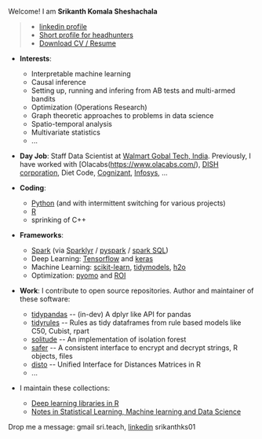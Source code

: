 Welcome! I am **Srikanth Komala Sheshachala** 

> - [linkedin profile](https://www.linkedin.com/in/srikanthks01)
> - [Short profile for headhunters](https://raw.githubusercontent.com/talegari/talegari/main/work_snippet_for_headhunters.txt)
> - [Download CV / Resume](http://bit.ly/cv_srikanthks)

- **Interests**: 
    - Interpretable machine learning
    - Causal inference
    - Setting up, running and infering from AB tests and multi-armed bandits
    - Optimization (Operations Research)
    - Graph theoretic approaches to problems in data science
    - Spatio-temporal analysis
    - Multivariate statistics
    - ...
     
- **Day Job**: Staff Data Scientist at [Walmart Gobal Tech, India](https://one.walmart.com/content/globaltechindia/en_in/about-us.html). Previously, I have worked with [Olacabs(https://www.olacabs.com/), [DISH corporation](https://www.dish.com/), Diet Code, [Cognizant](https://www.cognizant.com/), [Infosys](https://www.infosys.com/), ...

- **Coding**: 

    - [Python](https://www.python.org/) (and with intermittent switching for various projects)
    - [R](https://www.r-project.org/)
    - sprinking of C++
 
- **Frameworks**: 

    - [Spark](https://spark.apache.org/) (via [Sparklyr](https://spark.rstudio.com/) / [pyspark](https://spark.apache.org/docs/latest/api/python/) / [spark SQL](https://spark.apache.org/sql/))
    - Deep Learning: [Tensorflow](https://www.tensorflow.org/) and [keras](https://keras.io/)
    - Machine Learning: [scikit-learn](https://scikit-learn.org/stable/), [tidymodels](https://www.tidymodels.org/), [h2o](https://www.h2o.ai/products/h2o/)
    - Optimization: [pyomo](http://www.pyomo.org/) and [ROI](http://roi.r-forge.r-project.org/index.html)
    
    
- **Work**: I contribute to open source repositories. Author and maintainer of these software: 
  
  - [tidypandas](https://github.com/talegari/tidypandas) -- (in-dev) A dplyr like API for pandas
  - [tidyrules](https://github.com/talegari/tidyrules) -- Rules as tidy dataframes from rule based models like C50, Cubist, rpart
  - [solitude](https://github.com/talegari/solitude) -- An implementation of isolation forest
  - [safer](https://github.com/talegari/safer) -- A consistent interface to encrypt and decrypt strings, R objects, files 
  - [disto](https://github.com/talegari/disto) -- Unified Interface for Distances Matrices in R
  - ...
- I maintain these collections: 
  - [Deep learning libraries in R](https://github.com/talegari/r_neural_network_deep_learning)
  - [Notes in Statistical Learning, Machine learning and Data Science](https://github.com/talegari/statsLearningNotes)
  
 Drop me a message: gmail sri.teach, [linkedin](https://www.linkedin.com/in/srikanthks01/) srikanthks01
